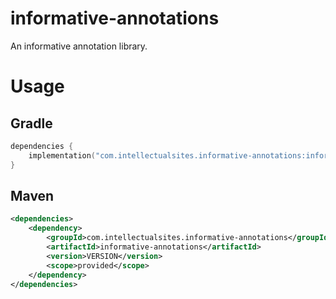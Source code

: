 # informative-annotations
An informative annotation library.

# Usage

## Gradle
```kt
dependencies {
    implementation("com.intellectualsites.informative-annotations:informative-annotations:<VERSION>")
}
```

## Maven
```xml
<dependencies>
    <dependency>
        <groupId>com.intellectualsites.informative-annotations</groupId>
        <artifactId>informative-annotations</artifactId>
        <version>VERSION</version>
        <scope>provided</scope>
    </dependency>
</dependencies>
```
